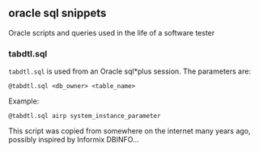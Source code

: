 ## oracle sql snippets
Oracle scripts and queries used in the life of a software tester

### tabdtl.sql
`tabdtl.sql` is used from an Oracle sql*plus session. The parameters are:

`@tabdtl.sql <db_owner> <table_name>`

Example: 

`@tabdtl.sql airp system_instance_parameter`

This script was copied from somewhere on the internet many years ago, possibly inspired by Informix DBINFO...
